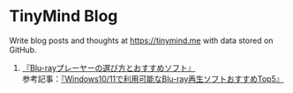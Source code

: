 # TinyMind Blog

Write blog posts and thoughts at https://tinymind.me with data stored on GitHub.

1. <a href="https://tinymind.me/blog/blu-ray%E3%83%97%E3%83%AC%E3%83%BC%E3%83%A4%E3%83%BC%E3%81%AE%E9%81%B8%E3%81%B3%E6%96%B9%E3%81%A8%E3%81%8A%E3%81%99%E3%81%99%E3%82%81%E3%82%BD%E3%83%95%E3%83%88">『Blu-rayプレーヤーの選び方とおすすめソフト』</a><br>
参考記事：[『Windows10/11で利用可能なBlu-ray再生ソフトおすすめTop5』](https://www.leawo.org/jp/tips/blu-ray-player-1354.html)
